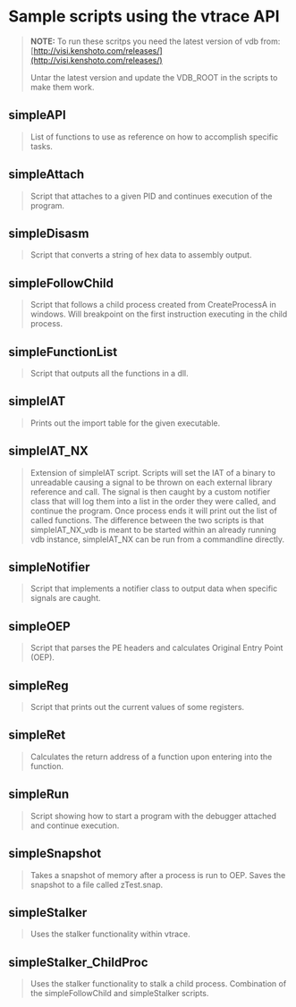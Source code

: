 # Sample scripts using the vtrace API

> **NOTE:** To run these scritps you need the latest version of vdb from:
> [http://visi.kenshoto.com/releases/](http://visi.kenshoto.com/releases/)
> 
> Untar the latest version and update the VDB_ROOT in the scripts to make them work.

## simpleAPI
> List of functions to use as reference on how to accomplish specific tasks.

## simpleAttach
> Script that attaches to a given PID and continues execution of the program.

## simpleDisasm
> Script that converts a string of hex data to assembly output.

## simpleFollowChild
> Script that follows a child process created from CreateProcessA in windows.  Will breakpoint on the first instruction executing in the child process.

## simpleFunctionList
> Script that outputs all the functions in a dll.

## simpleIAT
> Prints out the import table for the given executable.

## simpleIAT_NX
> Extension of simpleIAT script.  Scripts will set the IAT of a binary to unreadable causing a signal to be thrown on each external library reference and call.  The signal is then caught by a custom notifier class that will log them into a list in the order they were called, and continue the program.  Once process ends it will print out the list of called functions.
> The difference between the two scripts is that simpleIAT_NX_vdb is meant to be started within an already running vdb instance, simpleIAT_NX can be run from a commandline directly.

## simpleNotifier
> Script that implements a notifier class to output data when specific signals are caught.

## simpleOEP
> Script that parses the PE headers and calculates Original Entry Point (OEP).

## simpleReg
> Script that prints out the current values of some registers.

## simpleRet
> Calculates the return address of a function upon entering into the function.

## simpleRun
> Script showing how to start a program with the debugger attached and continue execution.

## simpleSnapshot
> Takes a snapshot of memory after a process is run to OEP.  Saves the snapshot to a file called zTest.snap.

## simpleStalker
> Uses the stalker functionality within vtrace.

## simpleStalker_ChildProc
> Uses the stalker functionality to stalk a child process.  Combination of the simpleFollowChild and simpleStalker scripts.
